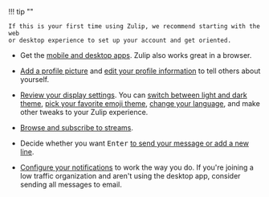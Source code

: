 !!! tip ""

    If this is your first time using Zulip, we recommend starting with the web
    or desktop experience to set up your account and get oriented.

- Get the [mobile and desktop apps](/apps). Zulip also works great in a browser.

- [Add a profile picture](/help/change-your-profile-picture) and
  [edit your profile information](/help/edit-your-profile) to tell others
  about yourself.

- [Review your display settings](/help/review-your-settings#review-your-display-settings).
  You can [switch between light and dark theme](/help/dark-theme),
  [pick your favorite emoji theme](/help/emoji-and-emoticons#change-your-emoji-set),
  [change your language](/help/change-your-language), and make other tweaks to your Zulip experience.

- [Browse and subscribe to streams](/help/browse-and-subscribe-to-streams).

- Decide whether you want <kbd>Enter</kbd> [to send your message
  or add a new line](/help/mastering-the-compose-box#toggle-between-ctrl-enter-and-enter-to-send-a-message).

- [Configure your notifications](/#settings/notifications) to work the way
  you do. If you're joining a low traffic organization and aren't using the
  desktop app, consider sending all messages to email.
